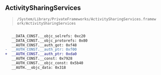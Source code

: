 ## ActivitySharingServices

> `/System/Library/PrivateFrameworks/ActivitySharingServices.framework/ActivitySharingServices`

```diff

   __DATA_CONST.__objc_selrefs: 0xc20
   __DATA_CONST.__objc_protorefs: 0x80
   __AUTH_CONST.__auth_got: 0xf48
-  __AUTH_CONST.__auth_ptr: 0xf00
+  __AUTH_CONST.__auth_ptr: 0xda0
   __AUTH_CONST.__const: 0x7928
   __AUTH_CONST.__objc_const: 0x5b40
   __AUTH.__objc_data: 0x318

```
